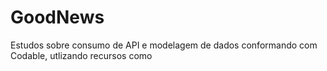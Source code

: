 # GoodNews
Estudos sobre consumo de API e modelagem de dados conformando com Codable, utlizando recursos como 
